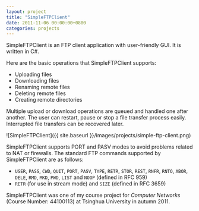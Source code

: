 ```yaml
---
layout: project
title: "SimpleFTPClient"
date: 2011-11-06 00:00:00+0800
categories: projects
---
```


SimpleFTPClient is an FTP client application with user-friendly GUI. It is written in C#.

Here are the basic operations that SimpleFTPClient supports:

*   Uploading files
*   Downloading files
*   Renaming remote files
*   Deleting remote files
*   Creating remote directories

Multiple upload or download operations are queued and
handled one after another. The user can restart, pause or stop a file transfer process easily. Interrupted file transfers can be recovered later.

![SimpleFTPClient]({{ site.baseurl }}/images/projects/simple-ftp-client.png)

SimpleFTPClient supports PORT and PASV modes to avoid problems related to NAT or firewalls. The standard FTP commands supported by SimpleFTPClient are as follows:

*   `USER`, `PASS`, `CWD`, `QUIT`, `PORT`, `PASV`, `TYPE`, `RETR`, `STOR`, `REST`, `RNFR`, `RNTO`, `ABOR`, `DELE`, `RMD`, `MKD`, `PWD`, `LIST` and `NOOP` (defined in RFC 959)
*   `RETR` (for use in stream mode) and `SIZE` (defined in RFC 3659)

SimpleFTPClient was one of my course project for *Computer Networks* (Course Number: 44100113) at Tsinghua University in autumn 2011.
